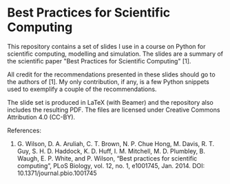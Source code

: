 # Best Practices for Scientific Computing

This repository contains a set of slides I use in a course on Python
for scientific computing, modelling and simulation. The slides are a
summary of the scientific paper "Best Practices for Scientific
Computing" [1].

All credit for the recommendations presented in these slides should go
to the authors of [1]. My only contribution, if any, is a few Python
snippets used to exemplify a couple of the recommendations.

The slide set is produced in LaTeX (with Beamer) and the repository
also includes the resulting PDF. The files are licensed under Creative
Commons Attribution 4.0 (CC-BY).

References:

  1. G. Wilson, D. A. Aruliah, C. T. Brown, N. P. Chue Hong, M. Davis,
	 R. T. Guy, S. H. D. Haddock, K. D. Huff, I. M. Mitchell,
	 M. D. Plumbley, B. Waugh, E. P. White, and P. Wilson, “Best
	 practices for scientific computing”, PLoS Biology, vol. 12,
	 no. 1, e1001745, Jan. 2014. DOI:
	 10.1371/journal.pbio.1001745
